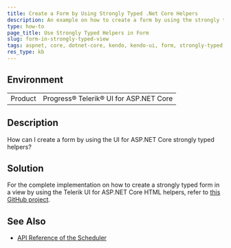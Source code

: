 ```yaml
---
title: Create a Form by Using Strongly Typed .Net Core Helpers
description: An example on how to create a form by using the strongly typed Telerik UI .Net Core HTML helpers.
type: how-to
page_title: Use Strongly Typed Helpers in Form
slug: form-in-strongly-typed-view
tags: aspnet, core, dotnet-core, kendo, kendo-ui, form, strongly-typed, view
res_type: kb
---
```


## Environment

<table>
 <tr>
  <td>Product</td>
  <td>Progress® Telerik® UI for ASP.NET Core</td>
 </tr>
</table>


## Description

How can I create a form by using the UI for ASP.NET Core strongly typed helpers?

## Solution

For the complete implementation on how to create a strongly typed form in a view by using the Telerik UI for ASP.NET Core HTML helpers, refer to [this GitHub project](https://github.com/telerik/ui-for-aspnet-core-examples/tree/master/Telerik.Examples.Mvc/Telerik.Examples.Mvc/Views/Forms).

## See Also

* [API Reference of the Scheduler](https://docs.telerik.com/kendo-ui/api/javascript/ui/scheduler)
